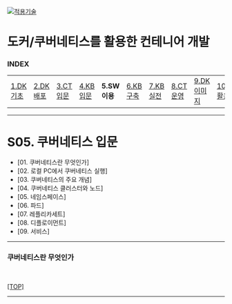 [kubernetes]: https://github.com/JaceKim-TheAL/D2508_Kubernetes
[![적용기술](https://skillicons.dev/icons?i=docker,kubernetes&theme=dark)][kubernetes]

# 도커/쿠버네티스를 활용한 컨테니어 개발

### INDEX

<table>
  <tr>
    <td><a href="sect_01.md">1.DK기초 </a></td>
    <td><a href="sect_02.md">2.DK배포 </a></td>
    <td><a href="sect_03.md">3.CT입문 </a></td>
    <td><a href="sect_04.md">4.KB입문 </a></td>
    <td><b href="sect_05.md">5.SW이용 </b></td>
    <td><a href="sect_06.md">6.KB구축 </a></td>
    <td><a href="sect_07.md">7.KB실전 </a></td>
    <td><a href="sect_08.md">8.CT운영 </a></td>
    <td><a href="sect_09.md">9.DK이미지   </a></td>
    <td><a href="sect_10.md">10.DK활용법  </a></td>
    <td><a href="sect_ABC.md">부록        </a></td>
  </tr>
</table>

---
# S05. 쿠버네티스 입문
- [01. 쿠버네티스란 무엇인가]
- [02. 로컬 PC에서 쿠버네티스 실행]
- [03. 쿠버네티스의 주요 개념]
- [04. 쿠버네티스 클러스터와 노드]
- [05. 네임스페이스]
- [06. 파드]
- [07. 레플리카세트]
- [08. 디플로이먼트]
- [09. 서비스]

---
### 쿠버네티스란 무엇인가

<br/>

[[TOP]](#index)

---
